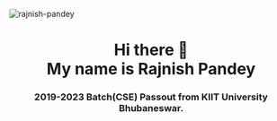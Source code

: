 <p align="left"> <img src="https://komarev.com/ghpvc/?username=rajnish-pandey&label=Profile%20views&color=0e75b6&style=flat" alt="rajnish-pandey"/> </p>
<h1 align="center">Hi there 👋 <br>
  My name is Rajnish Pandey </h1>

<h3 align="center">2019-2023 Batch(CSE) Passout from KIIT University Bhubaneswar. </h3>
